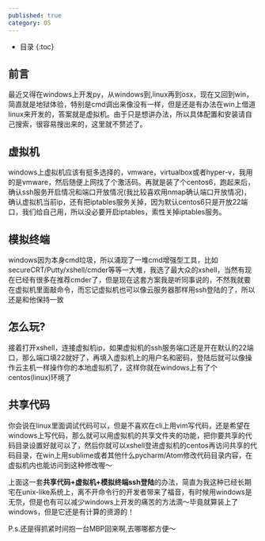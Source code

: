 ```yaml
---
published: true
category: OS
---
```

* 目录
{:toc}

## 前言
最近又得在windows上开发py，从windows到,linux再到osx，现在又回到win，简直就是地狱体验，特别是cmd调出来像没有一样，但是还是有办法在win上借道linux来开发的，答案就是虚拟机。由于只是想讲办法，所以具体配置和安装请自己搜索，很容易搜出来的，这里就不赘述了。

## 虚拟机
windows上虚拟机应该有挺多选择的，vmware，virtualbox或者hyper-v，我用的是vmware，然后随便上网找了个激活码。再就是装了个centos6，跑起来后，确认ssh服务开启情况和端口开放情况(我比较喜欢用nmap确认端口开放情况)，确认虚拟机当前ip，还有把iptables服务关掉，因为默认centos6只是开放22端口，我们给自己用，所以没必要开启iptables，索性关掉iptables服务。

## 模拟终端
windows因为本身cmd垃圾，所以涌现了一堆cmd增强型工具，比如secureCRT/Putty/xshell/cmder等等一大堆，我选了最大众的xshell，当然有现在已经有很多在推荐cmder了，但是现在这套方案我是听同事说的，不然我就要在虚拟机里面敲命令，而忘记虚拟机也可以像云服务器那样用ssh登陆的了，所以还是和他保持一致

## 怎么玩?
接着打开xshell，连接虚拟机ip，如果虚拟机的ssh服务端口还是开在默认的22端口，那么端口填22就好了，再填入虚拟机上的用户名和密码，登陆后就可以像操作云主机一样操作你的本地虚拟机了，这样你就在windows上有了个centos(linux)环境了

## 共享代码
你会说在linux里面调试代码可以，但是不喜欢在cli上用vim写代码，还是希望在windows上写代码，那么就可以用虚拟机的共享文件夹的功能，把你要共享的代码目录设置好就可以了，然后你就可以xshell登进虚拟机的centos再访问共享的代码目录，在win上用sublime或者其他什么pycharm/Atom修改代码目录内容，在虚拟机内也能访问到这种修改喔～

上面这一套**共享代码+虚拟机+模拟终端ssh登陆**的办法，简直为我这种已经长期宅在unix-like系统上，离不开命令行的开发者带来了福音，有时候用windows是无奈，但是也有可以减少windows上开发的痛苦的方法滴～毕竟就算装上了windows，但是它还是有计算的资源的！

P.s.还是得抓紧时间抱一台MBP回来啊,去哪哪都方便～
